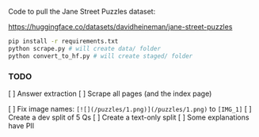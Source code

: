 Code to pull the Jane Street Puzzles dataset:

https://huggingface.co/datasets/davidheineman/jane-street-puzzles

```sh
pip install -r requirements.txt
python scrape.py # will create data/ folder
python convert_to_hf.py # will create staged/ folder
```

### TODO

[ ] Answer extraction
[ ] Scrape all pages (and the index page)

[ ] Fix image names: `[![](/puzzles/1.png)](/puzzles/1.png)` to `[IMG_1]`
[ ] Create a dev split of 5 Qs
[ ] Create a text-only split
[ ] Some explanations have PII